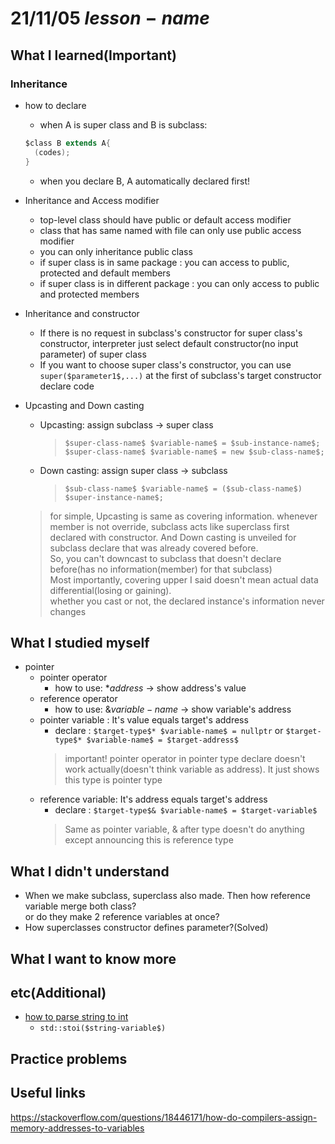 # 21/11/05 $lesson-name$

## What I learned(Important)

### Inheritance

* how to declare
    * when A is super class and B is subclass:

  ```java
  $class B extends A{
    (codes);  
  }
  ```

    * when you declare B, A automatically declared first!

* Inheritance and Access modifier
    * top-level class should have public or default access modifier
    * class that has same named with file can only use public access modifier
    * you can only inheritance public class
    * if super class is in same package : you can access to public, protected and default members
    * if super class is in different package : you can only access to public and protected members

* Inheritance and constructor
    * If there is no request in subclass's constructor for super class's constructor, interpreter just select default
      constructor(no input parameter) of super class
    * If you want to choose super class's constructor, you can use `super($parameter1$,...)` at the first of subclass's
      target constructor declare code

* Upcasting and Down casting
    * Upcasting: assign subclass -> super class
      > `$super-class-name$ $variable-name$ = $sub-instance-name$;`  
      >`$super-class-name$ $variable-name$ = new $sub-class-name$;`
    * Down casting: assign super class -> subclass
      > `$sub-class-name$ $variable-name$ = ($sub-class-name$) $super-instance-name$;`
  > for simple, Upcasting is same as covering information. whenever member is not override, subclass acts like superclass first declared with constructor.
  > And Down casting is unveiled for subclass declare that was already covered before.  
  > So, you can't downcast to subclass that doesn't declare before(has no information(member) for that subclass)  
  > Most importantly, covering upper I said doesn't mean actual data differential(losing or gaining).  
  > whether you cast or not, the declared instance's information never changes

## What I studied myself

* pointer
    * pointer operator
        * how to use: \*$address$ -> show address's value
    * reference operator
        * how to use: &$variable-name$ -> show variable's address
    * pointer variable : It's value equals target's address
        * declare : `$target-type$* $variable-name$ = nullptr` or `$target-type$* $variable-name$ = $target-address$`
      > important! pointer operator in pointer type declare doesn't work actually(doesn't think variable as address). It just shows this type is pointer type
    * reference variable: It's address equals target's address
        * declare : `$target-type$& $variable-name$ = $target-variable$`
      > Same as pointer variable, & after type doesn't do anything except announcing this is reference type

## What I didn't understand

* When we make subclass, superclass also made. Then how reference variable merge both class?  
  or do they make 2 reference variables at once?
* How superclasses constructor defines parameter?(Solved)

## What I want to know more

## etc(Additional)

* [how to parse string to int](https://stackoverflow.com/questions/194465/how-to-parse-a-string-to-an-int-in-c/6154614#6154614)
    * `std::stoi($string-variable$)`

## Practice problems

## Useful links

<https://stackoverflow.com/questions/18446171/how-do-compilers-assign-memory-addresses-to-variables>
